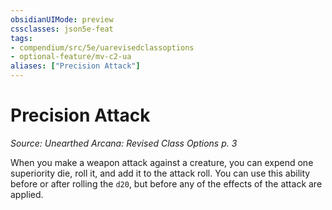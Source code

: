 ```yaml
---
obsidianUIMode: preview
cssclasses: json5e-feat
tags:
- compendium/src/5e/uarevisedclassoptions
- optional-feature/mv-c2-ua
aliases: ["Precision Attack"]
---
```

# Precision Attack
*Source: Unearthed Arcana: Revised Class Options p. 3*  

When you make a weapon attack against a creature, you can expend one superiority die, roll it, and add it to the attack roll. You can use this ability before or after rolling the `d20`, but before any of the effects of the attack are applied.